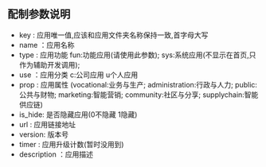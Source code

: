 ## 配制参数说明
- key    : 应用唯一值,应该和应用文件夹名称保持一致,首字母大写
- name   ：应用名称
- type   : 应用功能 fun:功能应用(请使用此参数); sys:系统应用(不显示在首页,只作为辅助开发调用); 
- use    ：应用分类 c:公司应用 u个人应用
- prop   : 应用属性 (vocational:业务与生产; administration:行政与人力; public:公共与财物; marketing:智能营销; community:社区与分享; supplychain:智能供应链)
- is_hide: 是否隐藏应用(0不隐藏 1隐藏)
- url    : 应用链接地址
- version: 版本号
- timer  : 应用升级计数(暂时没用到)
- description ：应用描述


